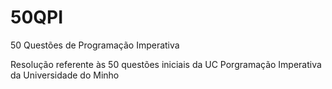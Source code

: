 # 50QPI
50 Questões de Programação Imperativa

Resolução referente às 50 questões iniciais da UC Porgramação Imperativa da Universidade do Minho
